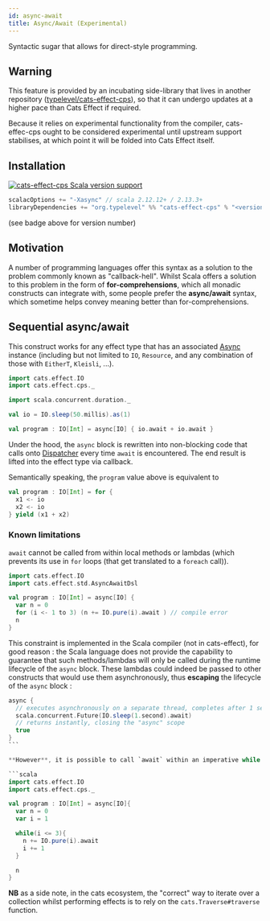 ```yaml
---
id: async-await
title: Async/Await (Experimental)
---
```


Syntactic sugar that allows for direct-style programming.

## Warning

This feature is provided by an incubating side-library that lives in another repository ([typelevel/cats-effect-cps](https://github.com/typelevel/cats-effect-cps)), so that it can undergo updates at a higher pace than Cats Effect if required.

Because it relies on experimental functionality from the compiler, cats-effec-cps ought to be considered experimental until upstream support stabilises, at which point it will be folded into Cats Effect itself.

## Installation

[![cats-effect-cps Scala version support](https://index.scala-lang.org/typelevel/cats-effect-cps/cats-effect-cps/latest-by-scala-version.svg)](https://index.scala-lang.org/typelevel/cats-effect-cps/cats-effect-cps)


```scala
scalacOptions += "-Xasync" // scala 2.12.12+ / 2.13.3+
libraryDependencies += "org.typelevel" %% "cats-effect-cps" % "<version>"
```

(see badge above for version number)

## Motivation

A number of programming languages offer this syntax as a solution to the problem commonly known as "callback-hell". Whilst Scala offers a solution to this problem in the form of **for-comprehensions**, which all monadic constructs can integrate with, some people prefer the **async/await** syntax, which sometime helps convey meaning better than for-comprehensions.

## Sequential async/await

This construct works for any effect type that has an associated [Async](../typeclasses/async.md) instance (including but not limited to `IO`, `Resource`, and any combination of those with `EitherT`, `Kleisli`, ...).

```scala
import cats.effect.IO
import cats.effect.cps._

import scala.concurrent.duration._

val io = IO.sleep(50.millis).as(1)

val program : IO[Int] = async[IO] { io.await + io.await }
```

Under the hood, the `async` block is rewritten into non-blocking code that calls onto [Dispatcher](./dispatcher.md) every time `await` is encountered. The end result is lifted into the effect type via callback.

Semantically speaking, the `program` value above is equivalent to

```scala
val program : IO[Int] = for {
  x1 <- io
  x2 <- io
} yield (x1 + x2)
```

### Known limitations

`await` cannot be called from within local methods or lambdas (which prevents its use in `for` loops (that get translated to a `foreach` call)).

```scala
import cats.effect.IO
import cats.effect.std.AsyncAwaitDsl

val program : IO[Int] = async[IO] {
  var n = 0
  for (i <- 1 to 3) (n += IO.pure(i).await ) // compile error
  n
}
```

This constraint is implemented in the Scala compiler (not in cats-effect), for good reason : the Scala language does not provide the capability to guarantee that such methods/lambdas will only be called during the runtime lifecycle of the `async` block. These lambdas could indeed be passed to other constructs that would use them asynchronously, thus **escaping** the lifecycle of the `async` block :

```scala
async {
  // executes asynchronously on a separate thread, completes after 1 second.
  scala.concurrent.Future(IO.sleep(1.second).await)
  // returns instantly, closing the "async" scope
  true
}
``` 

**However**, it is possible to call `await` within an imperative while loop:

```scala
import cats.effect.IO
import cats.effect.cps._

val program : IO[Int] = async[IO]{
  var n = 0
  var i = 1

  while(i <= 3){
    n += IO.pure(i).await
    i += 1
  }

  n
}
```

**NB** as a side note, in the cats ecosystem, the "correct" way to iterate over a collection whilst performing effects is to rely on the `cats.Traverse#traverse` function.
